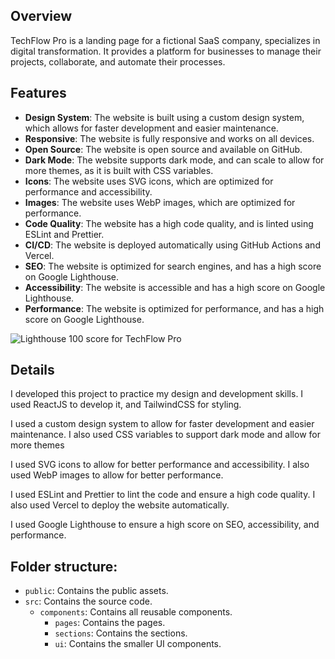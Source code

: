 ## Overview

TechFlow Pro is a landing page for a fictional SaaS company, specializes in digital transformation. It provides a platform for businesses to manage their projects, collaborate, and automate their processes.

## Features

- **Design System**: The website is built using a custom design system, which allows for faster development and easier maintenance.
- **Responsive**: The website is fully responsive and works on all devices.
- **Open Source**: The website is open source and available on GitHub.
- **Dark Mode**: The website supports dark mode, and can scale to allow for more themes, as it is built with CSS variables.
- **Icons**: The website uses SVG icons, which are optimized for performance and accessibility.
- **Images**: The website uses WebP images, which are optimized for performance.
- **Code Quality**: The website has a high code quality, and is linted using ESLint and Prettier.
- **CI/CD**: The website is deployed automatically using GitHub Actions and Vercel.
- **SEO**: The website is optimized for search engines, and has a high score on Google Lighthouse.
- **Accessibility**: The website is accessible and has a high score on Google Lighthouse.
- **Performance**: The website is optimized for performance, and has a high score on Google Lighthouse.

![Lighthouse 100 score for TechFlow Pro](https://github.com/omarr45/TechFlow/assets/58887202/d522f798-c4f9-4d5b-8ff7-1012a13aab67)


## Details

I developed this project to practice my design and development skills. I used ReactJS to develop it, and TailwindCSS for styling.

I used a custom design system to allow for faster development and easier maintenance. I also used CSS variables to support dark mode and allow for more themes

I used SVG icons to allow for better performance and accessibility. I also used WebP images to allow for better performance.

I used ESLint and Prettier to lint the code and ensure a high code quality. I also used Vercel to deploy the website automatically.

I used Google Lighthouse to ensure a high score on SEO, accessibility, and performance.

## Folder structure:

- `public`: Contains the public assets.
- `src`: Contains the source code.
  - `components`: Contains all reusable components.
    - `pages`: Contains the pages.
    - `sections`: Contains the sections.
    - `ui`: Contains the smaller UI components.
